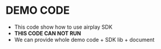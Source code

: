 # DEMO CODE 

* This code show how to use airplay SDK        
* **THIS CODE CAN NOT RUN**            
* We can provide whole demo code + SDK lib + document                   

 
